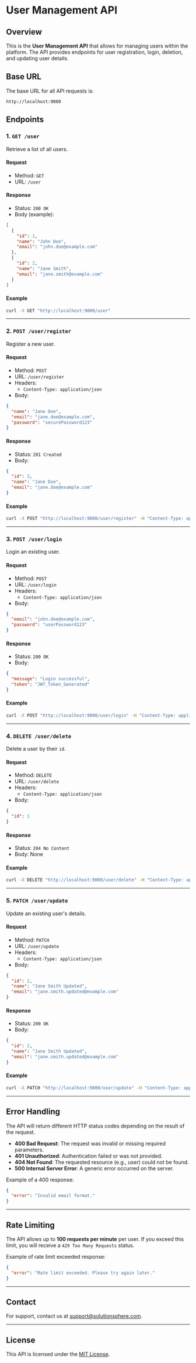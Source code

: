 
# User Management API

## Overview

This is the **User Management API** that allows for managing users within the platform. The API provides endpoints for user registration, login, deletion, and updating user details.

## Base URL

The base URL for all API requests is:

```
http://localhost:9000
```

## Endpoints

### 1. `GET /user`

Retrieve a list of all users.

#### Request

- Method: `GET`
- URL: `/user`

#### Response

- Status: `200 OK`
- Body (example):
```json
[
  {
    "id": 1,
    "name": "John Doe",
    "email": "john.doe@example.com"
  },
  {
    "id": 2,
    "name": "Jane Smith",
    "email": "jane.smith@example.com"
  }
]
```

#### Example

```bash
curl -X GET "http://localhost:9000/user"
```

---

### 2. `POST /user/register`

Register a new user.

#### Request

- Method: `POST`
- URL: `/user/register`
- Headers:
  - `Content-Type: application/json`
- Body:
```json
{
  "name": "Jane Doe",
  "email": "jane.doe@example.com",
  "password": "securePassword123"
}
```

#### Response

- Status: `201 Created`
- Body:
```json
{
  "id": 3,
  "name": "Jane Doe",
  "email": "jane.doe@example.com"
}
```

#### Example

```bash
curl -X POST "http://localhost:9000/user/register" -H "Content-Type: application/json" -d '{"name": "Jane Doe", "email": "jane.doe@example.com", "password": "securePassword123"}'
```

---

### 3. `POST /user/login`

Login an existing user.

#### Request

- Method: `POST`
- URL: `/user/login`
- Headers:
  - `Content-Type: application/json`
- Body:
```json
{
  "email": "john.doe@example.com",
  "password": "userPassword123"
}
```

#### Response

- Status: `200 OK`
- Body:
```json
{
  "message": "Login successful",
  "token": "JWT_Token_Generated"
}
```

#### Example

```bash
curl -X POST "http://localhost:9000/user/login" -H "Content-Type: application/json" -d '{"email": "john.doe@example.com", "password": "userPassword123"}'
```

---

### 4. `DELETE /user/delete`

Delete a user by their `id`.

#### Request

- Method: `DELETE`
- URL: `/user/delete`
- Headers:
  - `Content-Type: application/json`
- Body:
```json
{
  "id": 1
}
```

#### Response

- Status: `204 No Content`
- Body: None

#### Example

```bash
curl -X DELETE "http://localhost:9000/user/delete" -H "Content-Type: application/json" -d '{"id": 1}'
```

---

### 5. `PATCH /user/update`

Update an existing user's details.

#### Request

- Method: `PATCH`
- URL: `/user/update`
- Headers:
  - `Content-Type: application/json`
- Body:
```json
{
  "id": 2,
  "name": "Jane Smith Updated",
  "email": "jane.smith.updated@example.com"
}
```

#### Response

- Status: `200 OK`
- Body:
```json
{
  "id": 2,
  "name": "Jane Smith Updated",
  "email": "jane.smith.updated@example.com"
}
```

#### Example

```bash
curl -X PATCH "http://localhost:9000/user/update" -H "Content-Type: application/json" -d '{"id": 2, "name": "Jane Smith Updated", "email": "jane.smith.updated@example.com"}'
```

---

## Error Handling

The API will return different HTTP status codes depending on the result of the request.

- **400 Bad Request**: The request was invalid or missing required parameters.
- **401 Unauthorized**: Authentication failed or was not provided.
- **404 Not Found**: The requested resource (e.g., user) could not be found.
- **500 Internal Server Error**: A generic error occurred on the server.

Example of a 400 response:
```json
{
  "error": "Invalid email format."
}
```

---

## Rate Limiting

The API allows up to **100 requests per minute** per user. If you exceed this limit, you will receive a `429 Too Many Requests` status.

Example of rate limit exceeded response:
```json
{
  "error": "Rate limit exceeded. Please try again later."
}
```

---

## Contact

For support, contact us at [support@solutionsphere.com](mailto:support@solutionsphere.com).

---

## License

This API is licensed under the [MIT License](LICENSE).
